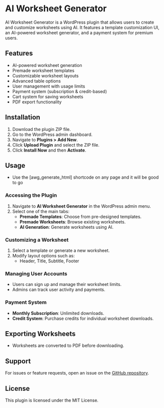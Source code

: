 # AI Worksheet Generator

AI Worksheet Generator is a WordPress plugin that allows users to create and customize worksheets using AI. It features a template customization UI, an AI-powered worksheet generator, and a payment system for premium users.

## Features

- AI-powered worksheet generation
- Premade worksheet templates
- Customizable worksheet layouts
- Advanced table options
- User management with usage limits
- Payment system (subscription & credit-based)
- Cart system for saving worksheets
- PDF export functionality

## Installation

1. Download the plugin ZIP file.
2. Go to the WordPress admin dashboard.
3. Navigate to **Plugins > Add New**.
4. Click **Upload Plugin** and select the ZIP file.
5. Click **Install Now** and then **Activate**.

## Usage

- Use the [awg_generate_html] shortcode on any page and it will be good to go

### Accessing the Plugin

1. Navigate to **AI Worksheet Generator** in the WordPress admin menu.
2. Select one of the main tabs:
   - **Premade Templates**: Choose from pre-designed templates.
   - **Premade Worksheets**: Browse existing worksheets.
   - **AI Generation**: Generate worksheets using AI.

### Customizing a Worksheet

1. Select a template or generate a new worksheet.
2. Modify layout options such as:
   - Header, Title, Subtitle, Footer

### Managing User Accounts

- Users can sign up and manage their worksheet limits.
- Admins can track user activity and payments.

### Payment System

- **Monthly Subscription**: Unlimited downloads.
- **Credit System**: Purchase credits for individual worksheet downloads.

## Exporting Worksheets

- Worksheets are converted to PDF before downloading.

## Support

For issues or feature requests, open an issue on the [GitHub repository](https://github.com/lewis-2000/ai-worksheet-generator).

## License

This plugin is licensed under the MIT License.
